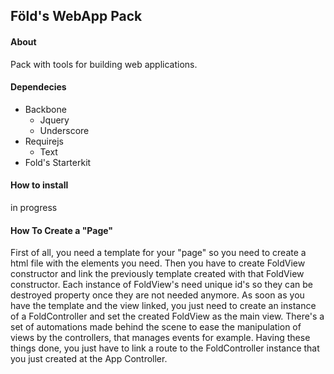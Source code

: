 
## Föld's WebApp Pack ##

#### About

Pack with tools for building web applications.

#### Dependecies

* Backbone
	* Jquery
	* Underscore
* Requirejs
	* Text
* Fold's Starterkit

#### How to install

in progress

#### How To Create a "Page"

First of all, you need a template for your "page" so you need to create a html file with the elements you need. 
<screenshot>
Then you have to create FoldView constructor and link the previously template created with that FoldView constructor.
<screenshot>
Each instance of FoldView's need unique id's so they can be destroyed property once they are not needed anymore.
<screenshot>
As soon as you have the template and the view linked, you just need to create an instance of a FoldController and set the created FoldView as the main view. There's a set of automations made behind the scene to ease the manipulation of views by the controllers, that manages events for example.
<screenshot>
Having these things done, you just have to link a route to the FoldController instance that you just created at the App Controller.
<screenshot>

